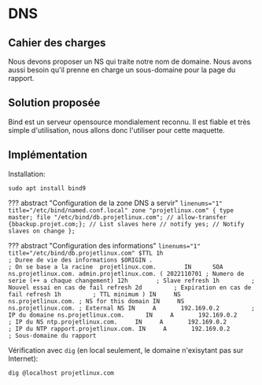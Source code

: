 # DNS

## Cahier des charges

Nous devons proposer un NS qui traite notre nom de domaine.
Nous avons aussi besoin qu'il prenne en charge un sous-domaine pour la page du rapport.

## Solution proposée

Bind est un serveur opensource mondialement reconnu. 
Il est fiable et très simple d'utilisation, nous allons donc l'utiliser pour cette maquette. 

## Implémentation

Installation:

```
sudo apt install bind9
```

??? abstract "Configuration de la zone DNS a servir"
    ``` linenums="1" title="/etc/bind/named.conf.local"
    zone "projetlinux.com" {
        type master;
        file "/etc/bind/db.projetlinux.com";
        // allow-transfer {bbackup.projet.com;}; // List slaves here
        // notify yes; // Notify slaves on change
    };
    ```

??? abstract "Configuration des informations"
    ``` linenums="1" title="/etc/bind/db.projetlinux.com"
    $TTL 1h                                    ; Duree de vie des informations
    $ORIGIN .                                  ; On se base a la racine 
    projetlinux.com.        IN      SOA   ns.projetlinux.com. admin.projetlinux.com. (
                                    2022110701 ; Numero de serie (++ a chaque changement)
                                    12h        ; Slave refresh
                                    1h         ; Nouvel essai en cas de fail refresh
                                    2d         ; Expiration en cas de fail refresh
                                    1h         ; TTL minimum
    )
                             IN     NS      ns.projetlinux.com. ; NS for this domain
                             IN     NS      ns.projetlinux.com. ; External NS
                             IN     A       192.169.0.2         ; IP du domaine
    ns.projetlinux.com.      IN     A       192.169.0.2         ; IP du NS
    ntp.projetlinux.com.     IN     A       192.169.0.2         ; IP du NTP
    rapport.projetlinux.com. IN     A       192.169.0.2         ; Sous-domaine du rapport
    ```

Vérification avec `dig` (en local seulement, le domaine n'exisytant pas sur Internet):

```
dig @localhost projetlinux.com
```
